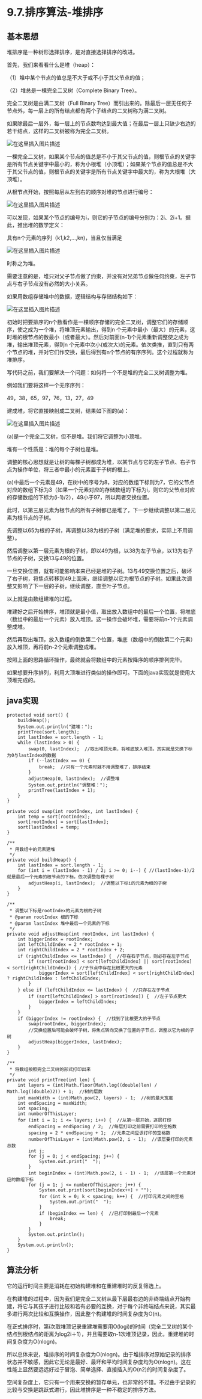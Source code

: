 # 9.7.排序算法-堆排序

## 基本思想

堆排序是一种树形选择排序，是对直接选择排序的改进。

首先，我们来看看什么是堆（heap）：

（1）堆中某个节点的值总是不大于或不小于其父节点的值；

（2）堆总是一棵完全二叉树（Complete Binary Tree）。

完全二叉树是由满二叉树（Full Binary Tree）而引出来的。除最后一层无任何子节点外，每一层上的所有结点都有两个子结点的二叉树称为满二叉树。

如果除最后一层外，每一层上的节点数均达到最大值；在最后一层上只缺少右边的若干结点，这样的二叉树被称为完全二叉树。

![在这里插入图片描述](截图/9.7-1.png)

一棵完全二叉树，如果某个节点的值总是不小于其父节点的值，则根节点的关键字是所有节点关键字中最小的，称为小根堆（小顶堆）；如果某个节点的值总是不大于其父节点的值，则根节点的关键字是所有节点关键字中最大的，称为大根堆（大顶堆）。

从根节点开始，按照每层从左到右的顺序对堆的节点进行编号：

![在这里插入图片描述](截图/9.7-2.png)

可以发现，如果某个节点的编号为i，则它的子节点的编号分别为：2i、2i+1。据此，推出堆的数学定义：

具有n个元素的序列（k1,k2,...,kn)，当且仅当满足

![在这里插入图片描述](截图/9.7-3.png)

时称之为堆。

需要注意的是，堆只对父子节点做了约束，并没有对兄弟节点做任何约束，左子节点与右子节点没有必然的大小关系。

如果用数组存储堆中的数据，逻辑结构与存储结构如下：

![在这里插入图片描述](截图/9.7-4.png)

初始时把要排序的n个数看作是一棵顺序存储的完全二叉树，调整它们的存储顺序，使之成为一个堆，将堆顶元素输出，得到n 个元素中最小（最大）的元素，这时堆的根节点的数最小（或者最大）。然后对前面(n-1)个元素重新调整使之成为堆，输出堆顶元素，得到n 个元素中次小(或次大)的元素。依次类推，直到只有两个节点的堆，并对它们作交换，最后得到有n个节点的有序序列。这个过程就称为堆排序。

写代码之前，我们要解决一个问题：如何将一个不是堆的完全二叉树调整为堆。

例如我们要将这样一个无序序列：

49，38，65，97，76，13，27，49

建成堆，将它直接映射成二叉树，结果如下图的(a)：

![在这里插入图片描述](截图/9.7-5.png)

(a)是一个完全二叉树，但不是堆。我们将它调整为小顶堆。

堆有一个性质是：堆的每个子树也是堆。

调整的核心思想就是让树的每棵子树都成为堆，以某节点与它的左子节点、右子节点为操作单位，将三者中最小的元素置于子树的根上。

(a)中最后一个元素是49，在树中的序号为8，对应的数组下标则为7，它的父节点对应的数组下标为3（如果一个元素对应的存储数组的下标为i，则它的父节点对应的存储数组的下标为(i-1)/2），49小于97，所以两者交换位置。

此时，以第三层元素为根节点的所有子树都已是堆了，下一步继续调整以第二层元素为根节点的子树。

先调整以65为根的子树，再调整以38为根的子树（满足堆的要求，实际上不用调整）。

然后调整以第一层元素为根的子树，即以49为根，以38为左子节点，以13为右子节点的子树，交换13与49的位置。

一旦交换位置，就有可能影响本来已经是堆的子树。13与49交换位置之后，破坏了右子树，将焦点转移到49上面来，继续调整以它为根节点的子树。如果此次调整又影响了下一层的子树，继续调整，直至叶子节点。

以上就是由数组建堆的过程。

堆建好之后开始排序，堆顶就是最小值，取出放入数组中的最后一个位置，将堆底（数组中的最后一个元素）放入堆顶。这一操作会破坏堆，需要将前n-1个元素调整成堆。

然后再取出堆顶，放入数组的倒数第二个位置，堆底（数组中的倒数第二个元素）放入堆顶，再将前n-2个元素调整成堆。

按照上面的思路循环操作，最终就会将数组中的元素按降序的顺序排列完毕。

如果想要升序排列，利用大顶堆进行类似的操作即可。下面的java实现就是使用大顶堆完成的。

## java实现

```
protected void sort() {
    buildHeap();
    System.out.println("建堆：");
    printTree(sort.length);
    int lastIndex = sort.length - 1;
    while (lastIndex > 0) {
        swap(0, lastIndex);  //取出堆顶元素，将堆底放入堆顶。其实就是交换下标为0与lastIndex的数据
        if (--lastIndex == 0) {
            break;  //只有一个元素时就不用调整堆了，排序结束
        }
        adjustHeap(0, lastIndex);  //调整堆
        System.out.println("调整堆：");
        printTree(lastIndex + 1);
    }
}

private void swap(int rootIndex, int lastIndex) {
    int temp = sort[rootIndex];
    sort[rootIndex] = sort[lastIndex];
    sort[lastIndex] = temp;
}

/**
 * 用数组中的元素建堆
 */
private void buildHeap() {
    int lastIndex = sort.length - 1;
    for (int i = (lastIndex - 1) / 2; i >= 0; i--) { //(lastIndex-1)/2就是最后一个元素的根节点的下标，依次调整每棵子树
        adjustHeap(i, lastIndex);  //调整以下标i的元素为根的子树
    }
}

/**
 * 调整以下标是rootIndex的元素为根的子树
 * @param rootIndex 根的下标
 * @param lastIndex 堆中最后一个元素的下标
 */
private void adjustHeap(int rootIndex, int lastIndex) {
    int biggerIndex = rootIndex;
    int leftChildIndex = 2 * rootIndex + 1;
    int rightChildIndex = 2 * rootIndex + 2;
    if (rightChildIndex <= lastIndex) {  //存在右子节点，则必存在左子节点
        if (sort[rootIndex] < sort[leftChildIndex] || sort[rootIndex] < sort[rightChildIndex]) { //子节点中存在比根更大的元素
            biggerIndex = sort[leftChildIndex] < sort[rightChildIndex] ? rightChildIndex : leftChildIndex;
        }
    } else if (leftChildIndex <= lastIndex) {  //只存在左子节点
        if (sort[leftChildIndex] > sort[rootIndex]) {  //左子节点更大
            biggerIndex = leftChildIndex;
        }
    }
    if (biggerIndex != rootIndex) {  //找到了比根更大的子节点
        swap(rootIndex, biggerIndex);
        //交换位置后可能会破坏子树，将焦点转向交换了位置的子节点，调整以它为根的子树
        adjustHeap(biggerIndex, lastIndex);
    }
}

/**
 * 将数组按照完全二叉树的形式打印出来
 */
private void printTree(int len) {
    int layers = (int)Math.floor(Math.log((double)len) / Math.log((double)2)) + 1;  //树的层数
    int maxWidth = (int)Math.pow(2, layers) - 1;  //树的最大宽度
    int endSpacing = maxWidth;
    int spacing;
    int numberOfThisLayer;
    for (int i = 1; i <= layers; i++) {  //从第一层开始，逐层打印
        endSpacing = endSpacing / 2;  //每层打印之前需要打印的空格数
        spacing = 2 * endSpacing + 1;  //元素之间应该打印的空格数
        numberOfThisLayer = (int)Math.pow(2, i - 1);  //该层要打印的元素总数
        int j;
        for (j = 0; j < endSpacing; j++) {
            System.out.print("  ");
        }
        int beginIndex = (int)Math.pow(2, i - 1) - 1;  //该层第一个元素对应的数组下标
        for (j = 1; j <= numberOfThisLayer; j++) {
            System.out.print(sort[beginIndex++] + "");
            for (int k = 0; k < spacing; k++) {  //打印元素之间的空格
                System.out.print("  ");
            }
            if (beginIndex == len) {  //已打印到最后一个元素
                break;
            }
        }
        System.out.println();
    }
    System.out.println();
}
```

## 算法分析

它的运行时间主要是消耗在初始构建堆和在重建堆时的反复筛选上。

在构建堆的过程中，因为我们是完全二叉树从最下层最右边的非终端结点开始构建，将它与其孩子进行比较和若有必要的互换，对于每个非终端结点来说，其实最多进行两次比较和互换操作，因此整个构建堆的时间复杂度为O(n)。

在正式排序时，第i次取堆顶记录重建堆需要用O(logi)的时间（完全二叉树的某个结点到根结点的距离为log2i＋1），并且需要取n-1次堆顶记录，因此，重建堆的时间复杂度为O(nlogn)。

所以总体来说，堆排序的时间复杂度为O(nlogn)。由于堆排序对原始记录的排序状态并不敏感，因此它无论是最好、最坏和平均时间复杂度均为O(nlogn)。这在性能上显然要远远好过于冒泡、简单选择、直接插入的O(n2)的时间复杂度了。

空间复杂度上，它只有一个用来交换的暂存单元，也非常的不错。不过由于记录的比较与交换是跳跃式进行，因此堆排序是一种不稳定的排序方法。

